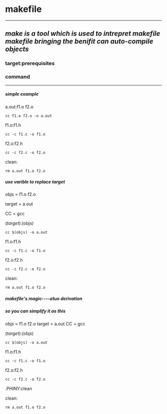 # makefile
----------
*make is a tool which is used to intrepret makefile*
*makefile bringing the benifit can auto-compile objects*
----------

### target:prerequisites
### command
----------
##### simple example

a.out:f1.o f2.o

	cc f1.o f2.o -o a.out

f1.o:f1.h

	cc -c f1.c -o f1.o

f2.o:f2.h 

	cc -c f2.c -o f2.o

clean:

	rm a.out f1.o f2.o

##### use varible to replace target

objs = f1.o f2.o

target = a.out

CC = gcc

$(target):$(objs)
	
	cc $(objs) -o a.out

f1.o:f1.h

	cc -c f1.c -o f1.o

f2.o:f2.h 

	cc -c f2.c -o f2.o

clean:

	rm a.out f1.o f2.o
##### makefile's magic----atuo derivation 
##### so you can simplify it as this 

objs = f1.o f2.o
target = a.out
CC = gcc

$(target):$(objs)

	cc $(objs) -o a.out

f1.o:f1.h

	cc -c f1.c -o f1.o

f2.o:f2.h 

	cc -c f2.c -o f2.o

.PHINY:clean

clean:

	rm a.out f1.o f2.o
